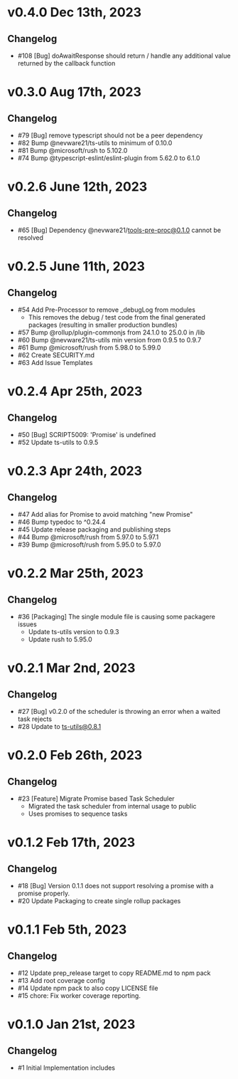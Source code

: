 # v0.4.0 Dec 13th, 2023

## Changelog

- #108 [Bug] doAwaitResponse should return / handle any additional value returned by the callback function

# v0.3.0 Aug 17th, 2023

## Changelog

- #79 [Bug] remove typescript should not be a peer dependency
- #82 Bump @nevware21/ts-utils to minimum of 0.10.0
- #81 Bump @microsoft/rush to 5.102.0
- #74 Bump @typescript-eslint/eslint-plugin from 5.62.0 to 6.1.0

# v0.2.6 June 12th, 2023

## Changelog

- #65 [Bug] Dependency @nevware21/tools-pre-proc@0.1.0 cannot be resolved

# v0.2.5 June 11th, 2023

## Changelog

- #54 Add Pre-Processor to remove _debugLog from modules
  - This removes the debug / test code from the final generated packages (resulting in smaller production bundles)
- #57 Bump @rollup/plugin-commonjs from 24.1.0 to 25.0.0 in /lib
- #60 Bump @nevware21/ts-utils min version from 0.9.5 to 0.9.7
- #61 Bump @microsoft/rush from 5.98.0 to 5.99.0
- #62 Create SECURITY.md
- #63 Add Issue Templates

# v0.2.4 Apr 25th, 2023

## Changelog

- #50 [Bug] SCRIPT5009: 'Promise' is undefined
- #52 Update ts-utils to 0.9.5

# v0.2.3 Apr 24th, 2023

## Changelog

- #47 Add alias for Promise to avoid matching "new Promise"
- #46 Bump typedoc to ^0.24.4
- #45 Update release packaging and publishing steps
- #44 Bump @microsoft/rush from 5.97.0 to 5.97.1
- #39 Bump @microsoft/rush from 5.95.0 to 5.97.0

# v0.2.2 Mar 25th, 2023

## Changelog

- #36 [Packaging] The single module file is causing some packagere issues
  - Update ts-utils version to 0.9.3
  - Update rush to 5.95.0

# v0.2.1 Mar 2nd, 2023

## Changelog

- #27 [Bug] v0.2.0 of the scheduler is throwing an error when a waited task rejects
- #28 Update to ts-utils@0.8.1

# v0.2.0 Feb 26th, 2023

## Changelog

- #23 [Feature] Migrate Promise based Task Scheduler
  - Migrated the task scheduler from internal usage to public
  - Uses promises to sequence tasks

# v0.1.2 Feb 17th, 2023

## Changelog

- #18 [Bug] Version 0.1.1 does not support resolving a promise with a promise properly.
- #20 Update Packaging to create single rollup packages

# v0.1.1 Feb 5th, 2023

## Changelog

- #12 Update prep_release target to copy README.md to npm pack
- #13 Add root coverage config
- #14 Update npm pack to also copy LICENSE file
- #15 chore: Fix worker coverage reporting.

# v0.1.0 Jan 21st, 2023

## Changelog

- #1 Initial Implementation includes

